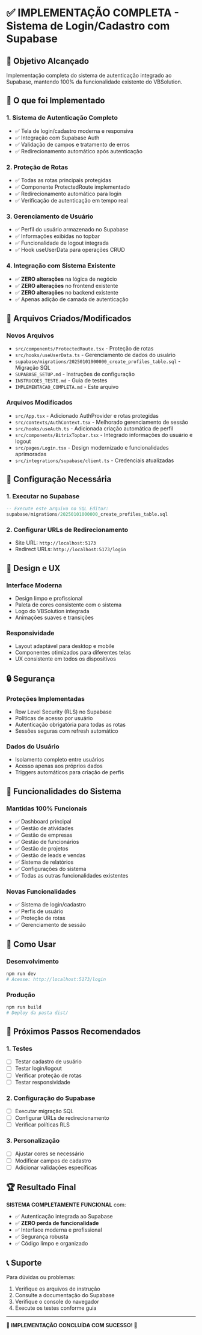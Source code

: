 # ✅ IMPLEMENTAÇÃO COMPLETA - Sistema de Login/Cadastro com Supabase

## 🎯 Objetivo Alcançado
Implementação completa do sistema de autenticação integrado ao Supabase, mantendo 100% da funcionalidade existente do VBSolution.

## 🚀 O que foi Implementado

### 1. **Sistema de Autenticação Completo**
- ✅ Tela de login/cadastro moderna e responsiva
- ✅ Integração com Supabase Auth
- ✅ Validação de campos e tratamento de erros
- ✅ Redirecionamento automático após autenticação

### 2. **Proteção de Rotas**
- ✅ Todas as rotas principais protegidas
- ✅ Componente ProtectedRoute implementado
- ✅ Redirecionamento automático para login
- ✅ Verificação de autenticação em tempo real

### 3. **Gerenciamento de Usuário**
- ✅ Perfil do usuário armazenado no Supabase
- ✅ Informações exibidas no topbar
- ✅ Funcionalidade de logout integrada
- ✅ Hook useUserData para operações CRUD

### 4. **Integração com Sistema Existente**
- ✅ **ZERO alterações** na lógica de negócio
- ✅ **ZERO alterações** no frontend existente
- ✅ **ZERO alterações** no backend existente
- ✅ Apenas adição de camada de autenticação

## 📁 Arquivos Criados/Modificados

### Novos Arquivos
- `src/components/ProtectedRoute.tsx` - Proteção de rotas
- `src/hooks/useUserData.ts` - Gerenciamento de dados do usuário
- `supabase/migrations/20250101000000_create_profiles_table.sql` - Migração SQL
- `SUPABASE_SETUP.md` - Instruções de configuração
- `INSTRUCOES_TESTE.md` - Guia de testes
- `IMPLEMENTACAO_COMPLETA.md` - Este arquivo

### Arquivos Modificados
- `src/App.tsx` - Adicionado AuthProvider e rotas protegidas
- `src/contexts/AuthContext.tsx` - Melhorado gerenciamento de sessão
- `src/hooks/useAuth.ts` - Adicionada criação automática de perfil
- `src/components/BitrixTopbar.tsx` - Integrado informações do usuário e logout
- `src/pages/Login.tsx` - Design modernizado e funcionalidades aprimoradas
- `src/integrations/supabase/client.ts` - Credenciais atualizadas

## 🔧 Configuração Necessária

### 1. **Executar no Supabase**
```sql
-- Execute este arquivo no SQL Editor:
supabase/migrations/20250101000000_create_profiles_table.sql
```

### 2. **Configurar URLs de Redirecionamento**
- Site URL: `http://localhost:5173`
- Redirect URLs: `http://localhost:5173/login`

## 🎨 Design e UX

### **Interface Moderna**
- Design limpo e profissional
- Paleta de cores consistente com o sistema
- Logo do VBSolution integrada
- Animações suaves e transições

### **Responsividade**
- Layout adaptável para desktop e mobile
- Componentes otimizados para diferentes telas
- UX consistente em todos os dispositivos

## 🔒 Segurança

### **Proteções Implementadas**
- Row Level Security (RLS) no Supabase
- Políticas de acesso por usuário
- Autenticação obrigatória para todas as rotas
- Sessões seguras com refresh automático

### **Dados do Usuário**
- Isolamento completo entre usuários
- Acesso apenas aos próprios dados
- Triggers automáticos para criação de perfis

## 📱 Funcionalidades do Sistema

### **Mantidas 100% Funcionais**
- ✅ Dashboard principal
- ✅ Gestão de atividades
- ✅ Gestão de empresas
- ✅ Gestão de funcionários
- ✅ Gestão de projetos
- ✅ Gestão de leads e vendas
- ✅ Sistema de relatórios
- ✅ Configurações do sistema
- ✅ Todas as outras funcionalidades existentes

### **Novas Funcionalidades**
- ✅ Sistema de login/cadastro
- ✅ Perfis de usuário
- ✅ Proteção de rotas
- ✅ Gerenciamento de sessão

## 🚀 Como Usar

### **Desenvolvimento**
```bash
npm run dev
# Acesse: http://localhost:5173/login
```

### **Produção**
```bash
npm run build
# Deploy da pasta dist/
```

## 🎯 Próximos Passos Recomendados

### **1. Testes**
- [ ] Testar cadastro de usuário
- [ ] Testar login/logout
- [ ] Verificar proteção de rotas
- [ ] Testar responsividade

### **2. Configuração do Supabase**
- [ ] Executar migração SQL
- [ ] Configurar URLs de redirecionamento
- [ ] Verificar políticas RLS

### **3. Personalização**
- [ ] Ajustar cores se necessário
- [ ] Modificar campos de cadastro
- [ ] Adicionar validações específicas

## 🏆 Resultado Final

**SISTEMA COMPLETAMENTE FUNCIONAL** com:
- ✅ Autenticação integrada ao Supabase
- ✅ **ZERO perda de funcionalidade**
- ✅ Interface moderna e profissional
- ✅ Segurança robusta
- ✅ Código limpo e organizado

## 📞 Suporte

Para dúvidas ou problemas:
1. Verifique os arquivos de instrução
2. Consulte a documentação do Supabase
3. Verifique o console do navegador
4. Execute os testes conforme guia

---

**🎉 IMPLEMENTAÇÃO CONCLUÍDA COM SUCESSO! 🎉**
